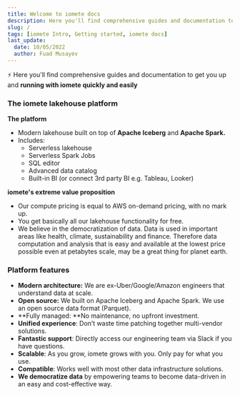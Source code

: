 ```yaml
---
title: Welcome to iomete docs
description: Here you'll find comprehensive guides and documentation to get you up and running with iomete quickly and easily
slug: /
tags: [iomete Intro, Getting started, iomete docs]
last_update:
  date: 10/05/2022
  author: Fuad Musayev
---
```


<head>
  <link rel="canonical" href="https://iomete.com/docs" />
  <meta property="og:url" content="https://iomete.com/docs" />
</head>

⚡️ Here you'll find comprehensive guides and documentation to get you up and **running with iomete quickly and easily**

### The iomete lakehouse platform

**The platform**

- Modern lakehouse built on top of **Apache Iceberg** and **Apache Spark.**
- Includes: 
  - Serverless lakehouse
  - Serverless Spark Jobs
  - SQL editor
  - Advanced data catalog 
  - Built-in BI (or connect 3rd party BI e.g. Tableau, Looker)

**iomete's extreme value proposition**

- Our compute pricing is equal to AWS on-demand pricing, with no mark up. 
- You get basically all our lakehouse functionality for free.
- We believe in the democratization of data. Data is used in important areas like health, climate, sustainability and finance. Therefore data computation and analysis that is easy and available at the lowest price possible even at petabytes scale, may be a great thing for planet earth. 

### Platform features

- **Modern architecture:** We are ex-Uber/Google/Amazon engineers that understand data at scale.
- **Open source:** We built on Apache Iceberg and Apache Spark. We use an open source data format (Parquet).
- **Fully managed: **No maintenance, no upfront investment.
- **Unified experience**: Don’t waste time patching together multi-vendor solutions.
- **Fantastic support**: Directly access our engineering team via Slack if you have questions. 
- **Scalable**: As you grow, iomete grows with you. Only pay for what you use.
- **Compatible**: Works well with most other data infrastructure solutions.
- **We democratize data** by empowering teams to become data-driven in an easy and cost-effective way.